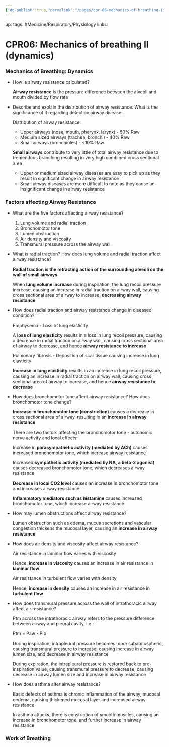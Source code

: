 ```yaml
---
{"dg-publish":true,"permalink":"/pages/cpr-06-mechanics-of-breathing-ii-dynamics-fec5efdf91734160bcfe20a867cfa677/","dgHomeLink":true,"dgPassFrontmatter":false}
---
```


up:
tags: #Medicine/Respiratory/Physiology 
links:
# CPR06: Mechanics of breathing II (dynamics)

### Mechanics of Breathing: Dynamics

- How is airway resistance calculated?
    
    **Airway resistance** is the pressure difference between the alveoli and mouth divided by flow rate
    
- Describe and explain the distribution of airway resistance. What is the significance of it regarding detection airway disease.
    
    Distribution of airway resistance:
    
    - Upper airways (nose, mouth, pharynx, larynx) - 50% Raw
    - Medium sized airways (trachea, bronchi) - 40% Raw
    - Small airways (bronchioles) - <10% Raw
    
    **Small airways** contribute to very little of total airway resistance due to tremendous branching resulting in very high combined cross sectional area
    
    - Upper or medium sized airway diseases are easy to pick up as they result in significant change in airway resistance
    - Small airway diseases are more difficult to note as they cause an insignificant change in airway resistance

### Factors affecting Airway Resistance

- What are the five factors affecting airway resistance?
    1. Lung volume and radial traction
    2. Bronchomotor tone
    3. Lumen obstruction
    4. Air density and viscosity
    5. Transmural pressure across the airway wall
- What is radial traction? How does lung volume and radial traction affect airway resistance?
    
    **Radial traction is the retracting action of the surrounding alveoli on the wall of small airways**
    
    When **lung volume increase** during inspiration, the lung recoil pressure increase, causing an increase in radial traction on airway wall, causing cross sectional area of airway to increase, **decreasing airway resistance**
    
- How does radial traction and airway resistance change in diseased condition?
    
    Emphysema - Loss of lung elasticity
    
    A **loss of lung elasticity** results in a loss in lung recoil pressure, causing a decrease in radial traction on airway wall, causing cross sectional area of airway to decrease, and hence **airway resistance to increase**
    
    Pulmonary fibrosis - Deposition of scar tissue causing increase in lung elasticity
    
    **Increase in lung elasticity** results in an increase in lung recoil pressure, causing an increase in radial traction on airway wall, causing cross sectional area of airway to increase, and hence **airway resistance to decrease**
    
- How does bronchomotor tone affect airway resistance? How does bronchomotor tone change?
    
    **Increase in bronchomotor tone (constriction)** causes a decrease in cross sectional area of airway, resulting in an **increase in airway resistance**
    
    There are two factors affecting the bronchomotor tone - autonomic nerve activity and local effects:
    
    Increase in **parasympathetic activity (mediated by ACh)** causes increased bronchomotor tone, which increase airway resistance
    
    Increased **sympathetic activity (mediated by NA, a beta-2 agonist)** causes decreased bronchomotor tone, which decreases airway resistance
    
    **Decrease in local CO2 level** causes an increase in bronchomotor tone and increases airway resistance
    
    **Inflammatory mediators such as histamine** causes increased bronchomotor tone, which increase airway resistance
    
- How may lumen obstructions affect airway resistance?
    
    Lumen obstruction such as edema, mucus secretions and vascular congestion thickens the mucosal layer, causing an **increase in airway resistance**
    
- How does air density and viscosity affect airway resistance?
    
    Air resistance in laminar flow varies with viscosity
    
    Hence. **increase in viscosity** causes an increase in air resistance in **laminar flow**
    
    Air resistance in turbulent flow varies with density
    
    Hence, **increase in density** causes an increase in air resistance in **turbulent flow**
    
- How does transmural pressure across the wall of intrathoracic airway affect air resistance?
    
    Ptm across the intrathoracic airway refers to the pressure difference between airway and pleural cavity, i.e.:
    
    Ptm = Paw - Pip
    
    During inspiration, intrapleural pressure becomes more subatmospheric, causing transmural pressure to increase, causing increase in airway lumen size, and decrease in airway resistance
    
    During expiration, the intrapleural pressure is restored back to pre-inspiration value, causing transmural pressure to decrease, causing decrease in airway lumen size and increase in airway resistance
    
- How does asthma alter airway resistance?
    
    Basic defects of asthma is chronic inflammation of the airway, mucosal oedema, causing thickened mucosal layer and increased airway resistance
    
    In asthma attacks, there is constriction of smooth muscles, causing an increase in bronchomotor tone, and further increase in airway resistance
    

### Work of Breathing